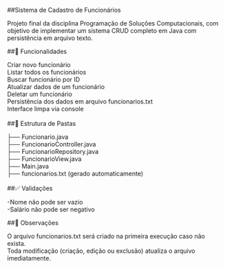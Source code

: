 ##Sistema de Cadastro de Funcionários

Projeto final da disciplina Programação de Soluções Computacionais, com objetivo de implementar um sistema CRUD completo em Java com persistência em arquivo texto.

##📌 Funcionalidades

Criar novo funcionário<br>
Listar todos os funcionários<br>
Buscar funcionário por ID<br>
Atualizar dados de um funcionário<br>
Deletar um funcionário<br>
Persistência dos dados em arquivo funcionarios.txt<br>
Interface limpa via console<br>
<br>
##📁 Estrutura de Pastas

├── Funcionario.java<br>
├── FuncionarioController.java<br>
├── FuncionarioRepository.java<br>
├── FuncionarioView.java<br>
├── Main.java<br>
├── funcionarios.txt (gerado automaticamente)<br>
<br>
##✅ Validações

-Nome não pode ser vazio<br>
-Salário não pode ser negativo<br>

##📌 Observações

O arquivo funcionarios.txt será criado na primeira execução caso não exista.<br>
Toda modificação (criação, edição ou exclusão) atualiza o arquivo imediatamente.<br>
